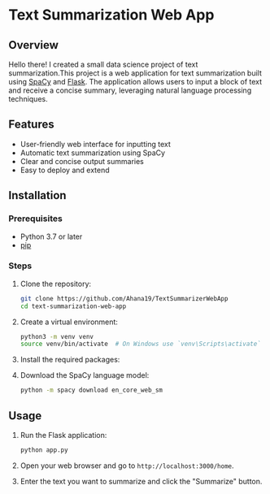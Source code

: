 # Text Summarization Web App

## Overview

Hello there! I created a small data science project of text summarization.This project is a web application for text summarization built using [SpaCy](https://spacy.io/) and [Flask](https://flask.palletsprojects.com/). The application allows users to input a block of text and receive a concise summary, leveraging natural language processing techniques.

## Features

- User-friendly web interface for inputting text
- Automatic text summarization using SpaCy
- Clear and concise output summaries
- Easy to deploy and extend

## Installation

### Prerequisites

- Python 3.7 or later
- [pip](https://pip.pypa.io/en/stable/)

### Steps

1. Clone the repository:
    ```sh
    git clone https://github.com/Ahana19/TextSummarizerWebApp
    cd text-summarization-web-app
    ```

2. Create a virtual environment:
    ```sh
    python3 -m venv venv
    source venv/bin/activate  # On Windows use `venv\Scripts\activate`
    ```

3. Install the required packages:


4. Download the SpaCy language model:
    ```sh
    python -m spacy download en_core_web_sm
    ```

## Usage

1. Run the Flask application:
    ```sh
    python app.py
    ```

2. Open your web browser and go to `http://localhost:3000/home`.

3. Enter the text you want to summarize and click the "Summarize" button.

